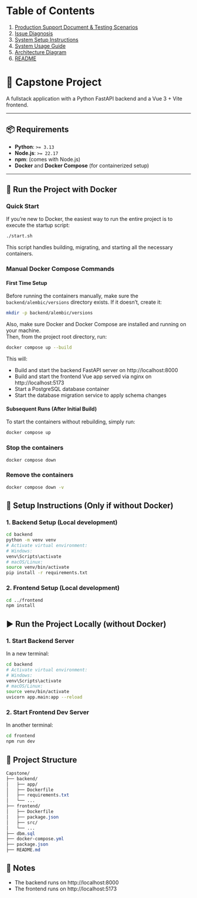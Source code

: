 
# Table of Contents

1. [Production Support Document & Testing Scenarios](./Production%20SupportDocument%26Testing%20Scenarios.pdf)
2. [Issue Diagnosis](./IssueDiagnosis.pdf)
3. [System Setup Instructions](./System%20Setup%20Instructions.pdf)
4. [System Usage Guide](./SystemUsageGuild.pdf)
5. [Architecture Diagram](./Architecture%20Diagram.pdf)
6. [README](./README.md)

# 🚀 Capstone Project

A fullstack application with a Python FastAPI backend and a Vue 3 + Vite frontend.

---
## 📦 Requirements

- **Python**: `>= 3.13`
- **Node.js**: `>= 22.17`
- **npm**: (comes with Node.js)
- **Docker** and **Docker Compose** (for containerized setup)

---

## 🐳 Run the Project with Docker
### Quick Start
If you’re new to Docker, the easiest way to run the entire project is to execute the startup script:
```bash
./start.sh
```
This script handles building, migrating, and starting all the necessary containers.

### Manual Docker Compose Commands
#### First Time Setup
Before running the containers manually, make sure the `backend/alembic/versions` directory exists. If it doesn’t, create it:
```bash
mkdir -p backend/alembic/versions
```
Also, make sure Docker and Docker Compose are installed and running on your machine.  
Then, from the project root directory, run:
```bash
docker compose up --build
```
This will:
- Build and start the backend FastAPI server on http://localhost:8000
- Build and start the frontend Vue app served via nginx on http://localhost:5173
- Start a PostgreSQL database container
- Start the database migration service to apply schema changes

#### Subsequent Runs (After Initial Build)
To start the containers without rebuilding, simply run:
```bash
docker compose up
```

### Stop the containers
```bash
docker compose down
```

### Remove the containers
```bash
docker compose down -v
```

## 🔧 Setup Instructions (Only if without Docker)
### 1. Backend Setup (Local development)
```bash
cd backend
python -m venv venv
# Activate virtual environment:
# Windows:
venv\Scripts\activate
# macOS/Linux:
source venv/bin/activate
pip install -r requirements.txt
```

### 2. Frontend Setup (Local development)
```bash
cd ../frontend
npm install
```

## ▶️ Run the Project Locally (without Docker)
### 1. Start Backend Server
In a new terminal:
```bash
cd backend
# Activate virtual environment:
# Windows:
venv\Scripts\activate
# macOS/Linux:
source venv/bin/activate
uvicorn app.main:app --reload
```

### 2. Start Frontend Dev Server
In another terminal:
```bash
cd frontend
npm run dev
```

## 📁 Project Structure
```css
Capstone/
├── backend/
│   ├── app/
│   ├── Dockerfile
│   ├── requirements.txt
│   └── ...
├── frontend/
│   ├── Dockerfile
│   ├── package.json
│   ├── src/
│   └── ...
├── dbm.sql
├── docker-compose.yml
├── package.json
├── README.md
```

## 📝 Notes
- The backend runs on http://localhost:8000
- The frontend runs on http://localhost:5173
